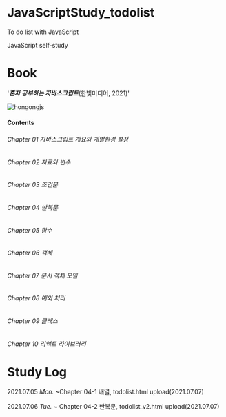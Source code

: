 # JavaScriptStudy_todolist
To do list with JavaScript

JavaScript self-study

# Book
'***혼자 공부하는 자바스크립트***(한빛미디어, 2021)'

![hongongjs](https://user-images.githubusercontent.com/69896250/124748870-95ea1d00-df5e-11eb-9e98-5aba9280f9f4.jpeg)


#### Contents
###### Chapter 01 자바스크립트 개요와 개발환경 설정

###### Chapter 02 자료와 변수

###### Chapter 03 조건문

###### Chapter 04 반복문

###### Chapter 05 함수

###### Chapter 06 객체

###### Chapter 07 문서 객체 모델

###### Chapter 08 예외 처리

###### Chapter 09 클래스

###### Chapter 10 리액트 라이브러리


# Study Log
2021.07.05 *Mon.* ~Chapter 04-1 배열, todolist.html upload(2021.07.07)

2021.07.06 *Tue.* ~ Chapter 04-2 반복문, todolist_v2.html upload(2021.07.07)
